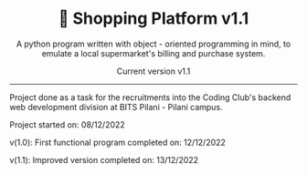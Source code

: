 <div align="center">
<h1>🛒 Shopping Platform v1.1</h1>

A python program written with object - oriented programming in mind, to emulate a local supermarket's billing and purchase system.

Current version v1.1
</div>

---

Project done as a task for the recruitments into the Coding Club's backend web development division at BITS Pilani - Pilani campus.

Project started on: 08/12/2022

v(1.0): First functional program completed on: 12/12/2022

v(1.1): Improved version completed on: 13/12/2022 

